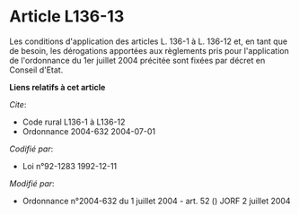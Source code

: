 # Article L136-13

Les conditions d'application des articles L. 136-1 à L. 136-12 et, en tant que de besoin, les dérogations apportées aux
règlements pris pour l'application de l'ordonnance du 1er juillet 2004 précitée sont fixées par décret en Conseil d'Etat.

**Liens relatifs à cet article**

_Cite_:

  - Code rural L136-1 à L136-12
  - Ordonnance 2004-632 2004-07-01

_Codifié par_:

  - Loi n°92-1283 1992-12-11

_Modifié par_:

  - Ordonnance n°2004-632 du 1 juillet 2004 - art. 52 () JORF 2 juillet 2004
